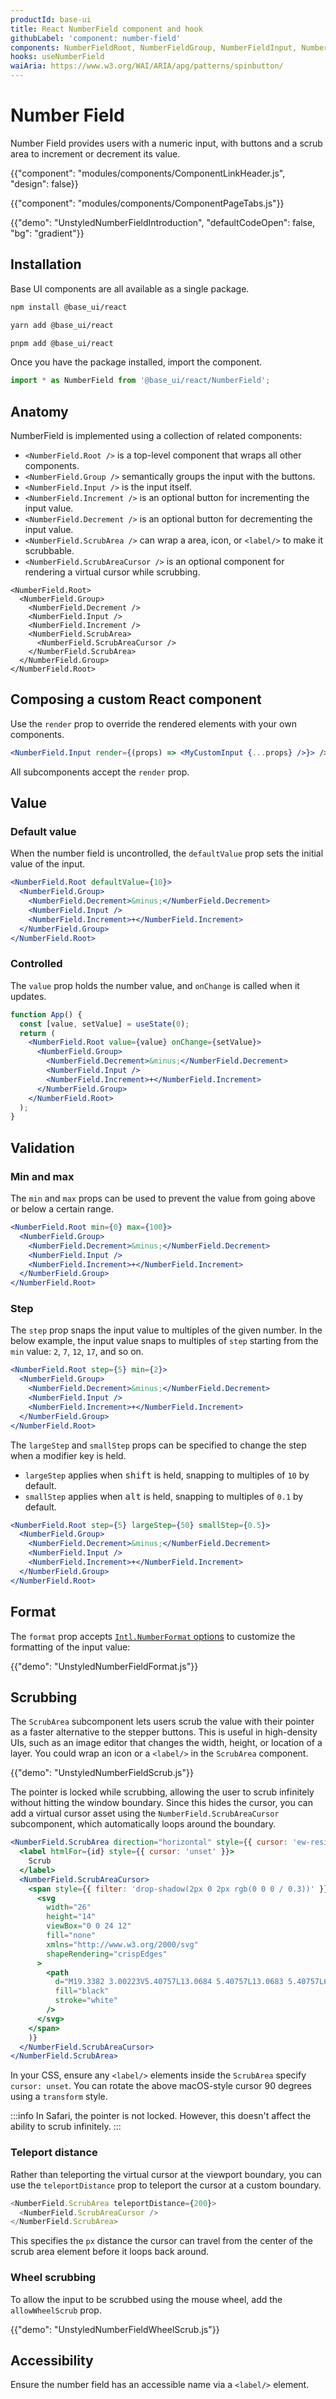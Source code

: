 ```yaml
---
productId: base-ui
title: React NumberField component and hook
githubLabel: 'component: number-field'
components: NumberFieldRoot, NumberFieldGroup, NumberFieldInput, NumberFieldIncrement, NumberFieldDecrement, NumberFieldScrubArea, NumberFieldScrubAreaCursor
hooks: useNumberField
waiAria: https://www.w3.org/WAI/ARIA/apg/patterns/spinbutton/
---
```


# Number Field

<p class="description">Number Field provides users with a numeric input, with buttons and a scrub area to increment or decrement its value.</p>

{{"component": "modules/components/ComponentLinkHeader.js", "design": false}}

{{"component": "modules/components/ComponentPageTabs.js"}}

{{"demo": "UnstyledNumberFieldIntroduction", "defaultCodeOpen": false, "bg": "gradient"}}

## Installation

Base UI components are all available as a single package.

<codeblock storageKey="package-manager">

```bash npm
npm install @base_ui/react
```

```bash yarn
yarn add @base_ui/react
```

```bash pnpm
pnpm add @base_ui/react
```

</codeblock>

Once you have the package installed, import the component.

```ts
import * as NumberField from '@base_ui/react/NumberField';
```

## Anatomy

NumberField is implemented using a collection of related components:

- `<NumberField.Root />` is a top-level component that wraps all other components.
- `<NumberField.Group />` semantically groups the input with the buttons.
- `<NumberField.Input />` is the input itself.
- `<NumberField.Increment />` is an optional button for incrementing the input value.
- `<NumberField.Decrement />` is an optional button for decrementing the input value.
- `<NumberField.ScrubArea />` can wrap a area, icon, or `<label/>` to make it scrubbable.
- `<NumberField.ScrubAreaCursor />` is an optional component for rendering a virtual cursor while scrubbing.

```tsx
<NumberField.Root>
  <NumberField.Group>
    <NumberField.Decrement />
    <NumberField.Input />
    <NumberField.Increment />
    <NumberField.ScrubArea>
      <NumberField.ScrubAreaCursor />
    </NumberField.ScrubArea>
  </NumberField.Group>
</NumberField.Root>
```

## Composing a custom React component

Use the `render` prop to override the rendered elements with your own components.

```jsx
<NumberField.Input render={(props) => <MyCustomInput {...props} />}> />
```

All subcomponents accept the `render` prop.

## Value

### Default value

When the number field is uncontrolled, the `defaultValue` prop sets the initial value of the input.

```jsx
<NumberField.Root defaultValue={10}>
  <NumberField.Group>
    <NumberField.Decrement>&minus;</NumberField.Decrement>
    <NumberField.Input />
    <NumberField.Increment>+</NumberField.Increment>
  </NumberField.Group>
</NumberField.Root>
```

### Controlled

The `value` prop holds the number value, and `onChange` is called when it updates.

```jsx
function App() {
  const [value, setValue] = useState(0);
  return (
    <NumberField.Root value={value} onChange={setValue}>
      <NumberField.Group>
        <NumberField.Decrement>&minus;</NumberField.Decrement>
        <NumberField.Input />
        <NumberField.Increment>+</NumberField.Increment>
      </NumberField.Group>
    </NumberField.Root>
  );
}
```

## Validation

### Min and max

The `min` and `max` props can be used to prevent the value from going above or below a certain range.

```jsx
<NumberField.Root min={0} max={100}>
  <NumberField.Group>
    <NumberField.Decrement>&minus;</NumberField.Decrement>
    <NumberField.Input />
    <NumberField.Increment>+</NumberField.Increment>
  </NumberField.Group>
</NumberField.Root>
```

### Step

The `step` prop snaps the input value to multiples of the given number. In the below example, the input value snaps to multiples of `step` starting from the `min` value: `2`, `7`, `12`, `17`, and so on.

```jsx
<NumberField.Root step={5} min={2}>
  <NumberField.Group>
    <NumberField.Decrement>&minus;</NumberField.Decrement>
    <NumberField.Input />
    <NumberField.Increment>+</NumberField.Increment>
  </NumberField.Group>
</NumberField.Root>
```

The `largeStep` and `smallStep` props can be specified to change the step when a modifier key is held.

- `largeStep` applies when <kbd>shift</kbd> is held, snapping to multiples of `10` by default.
- `smallStep` applies when <kbd>alt</kbd> is held, snapping to multiples of `0.1` by default.

```jsx
<NumberField.Root step={5} largeStep={50} smallStep={0.5}>
  <NumberField.Group>
    <NumberField.Decrement>&minus;</NumberField.Decrement>
    <NumberField.Input />
    <NumberField.Increment>+</NumberField.Increment>
  </NumberField.Group>
</NumberField.Root>
```

## Format

The `format` prop accepts [`Intl.NumberFormat` options](https://developer.mozilla.org/en-US/docs/Web/JavaScript/Reference/Global_Objects/Intl/NumberFormat) to customize the formatting of the input value:

{{"demo": "UnstyledNumberFieldFormat.js"}}

## Scrubbing

The `ScrubArea` subcomponent lets users scrub the value with their pointer as a faster alternative to the stepper buttons. This is useful in high-density UIs, such as an image editor that changes the width, height, or location of a layer. You could wrap an icon or a `<label/>` in the `ScrubArea` component.

{{"demo": "UnstyledNumberFieldScrub.js"}}

The pointer is locked while scrubbing, allowing the user to scrub infinitely without hitting the window boundary. Since this hides the cursor, you can add a virtual cursor asset using the `NumberField.ScrubAreaCursor` subcomponent, which automatically loops around the boundary.

```jsx
<NumberField.ScrubArea direction="horizontal" style={{ cursor: 'ew-resize' }}>
  <label htmlFor={id} style={{ cursor: 'unset' }}>
    Scrub
  </label>
  <NumberField.ScrubAreaCursor>
    <span style={{ filter: 'drop-shadow(2px 0 2px rgb(0 0 0 / 0.3))' }}>
      <svg
        width="26"
        height="14"
        viewBox="0 0 24 12"
        fill="none"
        xmlns="http://www.w3.org/2000/svg"
        shapeRendering="crispEdges"
      >
        <path
          d="M19.3382 3.00223V5.40757L13.0684 5.40757L13.0683 5.40757L6.59302 5.40964V3V1.81225L5.74356 2.64241L1.65053 6.64241L1.28462 7L1.65053 7.35759L5.74356 11.3576L6.59302 12.1878V11L6.59302 8.61585L13.0684 8.61585H19.3382V11V12.1741L20.1847 11.3605L24.3465 7.36049L24.7217 6.9999L24.3464 6.63941L20.1846 2.64164L19.3382 1.82862V3.00223Z"
          fill="black"
          stroke="white"
        />
      </svg>
    </span>
    )}
  </NumberField.ScrubAreaCursor>
</NumberField.ScrubArea>
```

In your CSS, ensure any `<label/>` elements inside the `ScrubArea` specify `cursor: unset`. You can rotate the above macOS-style cursor 90 degrees using a `transform` style.

:::info
In Safari, the pointer is not locked. However, this doesn't affect the ability to scrub infinitely.
:::

### Teleport distance

Rather than teleporting the virtual cursor at the viewport boundary, you can use the `teleportDistance` prop to teleport the cursor at a custom boundary.

```js
<NumberField.ScrubArea teleportDistance={200}>
  <NumberField.ScrubAreaCursor />
</NumberField.ScrubArea>
```

This specifies the `px` distance the cursor can travel from the center of the scrub area element before it loops back around.

### Wheel scrubbing

To allow the input to be scrubbed using the mouse wheel, add the `allowWheelScrub` prop.

{{"demo": "UnstyledNumberFieldWheelScrub.js"}}

## Accessibility

Ensure the number field has an accessible name via a `<label/>` element.
